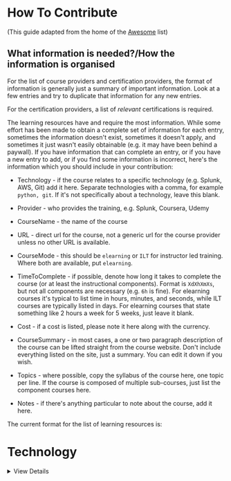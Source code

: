 # How To Contribute
(This guide adapted from the home of the [Awesome](https://github.com/sindresorhus/awesome/blob/master/contributing.md) list)

## What information is needed?/How the information is organised

For the list of course providers and certification providers, the format of information is generally just a summary of important information. Look at a few entries and try to duplicate that information for any new entries. 

For the certification providers, a list of *relevant* certifications is required. 

The learning resources have and require the most information. While some effort has been made to obtain a complete set of information for each entry, sometimes the information doesn't exist, sometimes it doesn't apply, and sometimes it just wasn't easily obtainable (e.g. it may have been behind a paywall). If you have information that can complete an entry, or if you have a new entry to add, or if you find some information is incorrect, here's the information which you should include in your contribution:

* Technology - if the course relates to a specific technology (e.g. Splunk, AWS, Git) add it here. Separate technologies with a comma, for example `python, git`. If it's not specifically about a technology, leave this blank.

* Provider - who provides the training, e.g. Splunk, Coursera, Udemy

* CourseName - the name of the course

* URL - direct url for the course, not a generic url for the course provider unless no other URL is available.

* CourseMode - this should be `elearning` or `ILT` for instructor led training. Where both are available, put `elearning`.

* TimeToComplete - if possible, denote how long it takes to complete the course (or at least the instructional components). Format is `XdXhXmXs`, but not all components are necessary (e.g. `6h` is fine). For elearning courses it's typical to list time in hours, minutes, and seconds, while ILT courses are typically listed in days. For elearning courses that state something like 2 hours a week for 5 weeks, just leave it blank.

* Cost - if a cost is listed, please note it here along with the currency.

* CourseSummary - in most cases, a one or two paragraph description of the course can be lifted straight from the course website. Don't include everything listed on the site, just a summary. You can edit it down if you wish.

* Topics - where possible, copy the syllabus of the course here, one topic per line. If the course is composed of multiple sub-courses, just list the component courses here.

* Notes - if there's anything particular to note about the course, add it here.

The current format for the list of learning resources is:

 # Technology
 <details>
   <summary>View Details</summary>
  
 <details>
   <summary>Course Name</summary>
  
  
 URL
  
 Course provided by **Provider**
  
 CourseMode - TimeToComplete - Cost
  
  
 CourseSummary
  
 Notes
 </details>

## Steps for making a contribution

If you want to contribute a resource, update a resources, report an error/improvement etc., you'll need a [GitHub account](https://github.com/join)!

1. Access the [MSSResources list GitHub page.](https://github.com/davidhalfpenny/MSSResources)
2. [Click on the `README.md` file](https://github.com/davidhalfpenny/MSSResources/blob/master/README.md) and read it. Pay particular note to the reason this list exists and make sure your contribution is in that spirit.
3. Click on the whatever file you want to add to/subtract from/correct or whatever. Click on the edit icon. ![Click on the edit icon.](/images/editButton.png)
4. You can now start editing the text of the file with the in-browser editor. Use the guidelines above to add information, correct/improve it, or create a new entry. You can use [GitHub Flavored Markdown](https://help.github.com/articles/github-flavored-markdown/).
5. When you've made the changes, go to the bottom of the page, explain the change you're proposing, then click on "Propose file change".![Propose file change](/images/proposeChanges.png)
6. Submit the [pull request](https://help.github.com/articles/using-pull-requests/)

## Updating your Pull Request

The maintainer of the list may ask you to update your Pull Request before it's included. This is normally due to spelling errors or because your submission didn't meet the guidelines. Sure, the list maintainer could just fix these things, but you should get the credit for your contributions, so the Pull Request will be sent back for you to fix.

[Here](https://github.com/RichardLitt/knowledge/blob/master/github/amending-a-commit-guide.md) is a write up on how to change a Pull Request, and the different ways you can do that.
